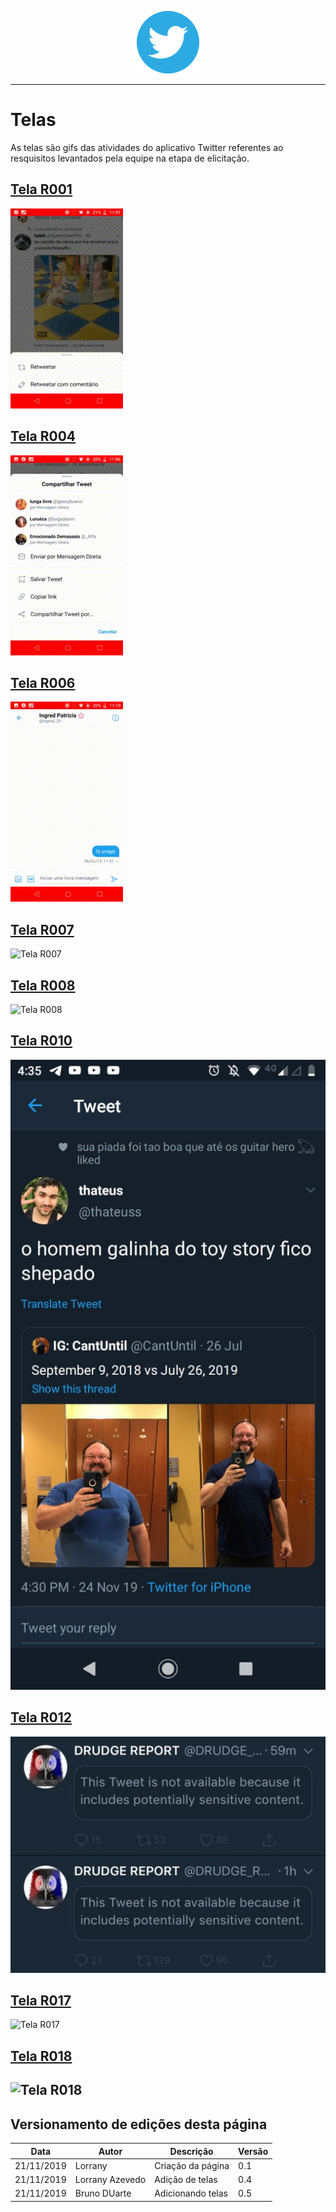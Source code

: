 <span style="margin-left: 40%;">![Twitter Logo](../images/twitter-logo-100px.png)</span>

---

# Telas

As telas são gifs das atividades do aplicativo Twitter referentes ao resquisitos levantados pela equipe na etapa de elicitação.

<span id="telaR001"></span>
## **<a href="#telaR001">Tela R001</a>**

![Tela R001](../pos_rastreabilidade/telas/gifR001_1.gif "Tela R004")

<span id="telaR004"></span>
## **<a href="#telaR004">Tela R004</a>**

![Tela R004](../pos_rastreabilidade/telas/gifR004.gif "Tela R004")

<span id="telaR006"></span>
## **<a href="#telaR006">Tela R006</a>**

![Tela R004](../pos_rastreabilidade/telas/gifR006.gif "Tela R006")

<span id="telaR007"></span>
## **<a href="#telaR006">Tela R007</a>**


![Tela R007](../pos_rastreabilidade/telas/R007.gif "Tela R007")



<span id="telaR008"></span>
## **<a href="#telaR008">Tela R008</a>**


![Tela R008](../pos_rastreabilidade/telas/R008.gif "Tela R008")


<span id="telaR010"></span>
## **<a href="#telaR010">Tela R010</a>**


![Tela R010](../pos_rastreabilidade/telas/R010.jpg "Tela R010")


<span id="telaR012"></span>
## **<a href="#telaR012">Tela R012</a>**


![Tela R012](../pos_rastreabilidade/telas/R012.jpg "Tela R012")



<span id="telaR017"></span>
## **<a href="#telaR017">Tela R017</a>**


![Tela R017](../pos_rastreabilidade/telas/R017.gif "Tela R017")


<span id="telaR018"></span>
## **<a href="#telaR018">Tela R018</a>**


![Tela R018](../pos_rastreabilidade/telas/R018.gif "Tela R018")
---

## Versionamento de edições desta página

| Data       | Autor            | Descrição                | Versão |
| ---------- | ---------------- | ------------------------ | ------ |
| 21/11/2019 | Lorrany | Criação da página  | 0.1    |
| 21/11/2019 | Lorrany Azevedo | Adição de telas | 0.4 |
|21/11/2019|Bruno DUarte|Adicionando telas|0.5|
